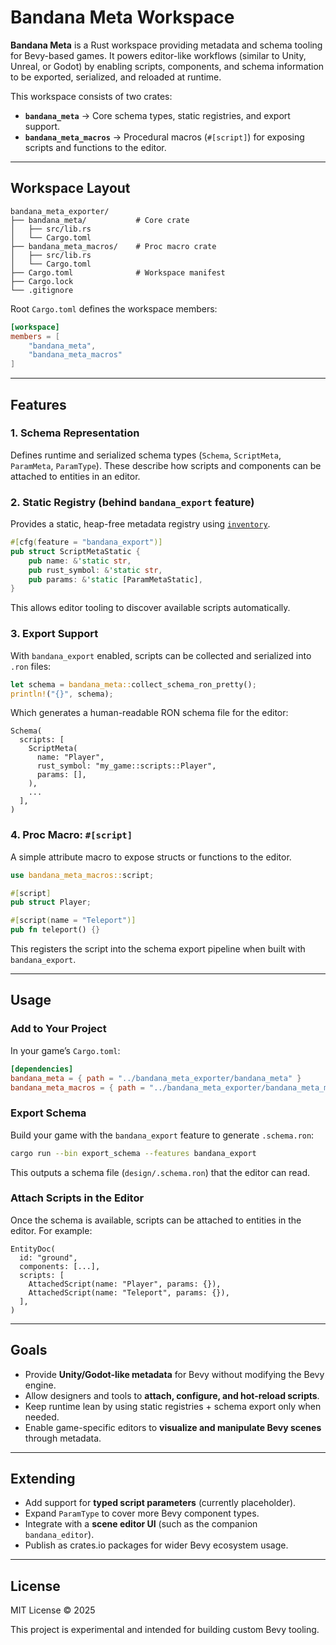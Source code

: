 # Bandana Meta Workspace

**Bandana Meta** is a Rust workspace providing metadata and schema tooling for Bevy-based games. It powers editor-like workflows (similar to Unity, Unreal, or Godot) by enabling scripts, components, and schema information to be exported, serialized, and reloaded at runtime.

This workspace consists of two crates:

* **`bandana_meta`** → Core schema types, static registries, and export support.
* **`bandana_meta_macros`** → Procedural macros (`#[script]`) for exposing scripts and functions to the editor.

---

## Workspace Layout

```
bandana_meta_exporter/
├── bandana_meta/           # Core crate
│   ├── src/lib.rs
│   └── Cargo.toml
├── bandana_meta_macros/    # Proc macro crate
│   ├── src/lib.rs
│   └── Cargo.toml
├── Cargo.toml              # Workspace manifest
├── Cargo.lock
└── .gitignore
```

Root `Cargo.toml` defines the workspace members:

```toml
[workspace]
members = [
    "bandana_meta",
    "bandana_meta_macros"
]
```

---

## Features

### 1. **Schema Representation**

Defines runtime and serialized schema types (`Schema`, `ScriptMeta`, `ParamMeta`, `ParamType`). These describe how scripts and components can be attached to entities in an editor.

### 2. **Static Registry** (behind `bandana_export` feature)

Provides a static, heap-free metadata registry using [`inventory`](https://docs.rs/inventory).

```rust
#[cfg(feature = "bandana_export")]
pub struct ScriptMetaStatic {
    pub name: &'static str,
    pub rust_symbol: &'static str,
    pub params: &'static [ParamMetaStatic],
}
```

This allows editor tooling to discover available scripts automatically.

### 3. **Export Support**

With `bandana_export` enabled, scripts can be collected and serialized into `.ron` files:

```rust
let schema = bandana_meta::collect_schema_ron_pretty();
println!("{}", schema);
```

Which generates a human-readable RON schema file for the editor:

```ron
Schema(
  scripts: [
    ScriptMeta(
      name: "Player",
      rust_symbol: "my_game::scripts::Player",
      params: [],
    ),
    ...
  ],
)
```

### 4. **Proc Macro: `#[script]`**

A simple attribute macro to expose structs or functions to the editor.

```rust
use bandana_meta_macros::script;

#[script]
pub struct Player;

#[script(name = "Teleport")]
pub fn teleport() {}
```

This registers the script into the schema export pipeline when built with `bandana_export`.

---

## Usage

### Add to Your Project

In your game’s `Cargo.toml`:

```toml
[dependencies]
bandana_meta = { path = "../bandana_meta_exporter/bandana_meta" }
bandana_meta_macros = { path = "../bandana_meta_exporter/bandana_meta_macros" }
```

### Export Schema

Build your game with the `bandana_export` feature to generate `.schema.ron`:

```bash
cargo run --bin export_schema --features bandana_export
```

This outputs a schema file (`design/.schema.ron`) that the editor can read.

### Attach Scripts in the Editor

Once the schema is available, scripts can be attached to entities in the editor. For example:

```ron
EntityDoc(
  id: "ground",
  components: [...],
  scripts: [
    AttachedScript(name: "Player", params: {}),
    AttachedScript(name: "Teleport", params: {}),
  ],
)
```

---

## Goals

* Provide **Unity/Godot-like metadata** for Bevy without modifying the Bevy engine.
* Allow designers and tools to **attach, configure, and hot-reload scripts**.
* Keep runtime lean by using static registries + schema export only when needed.
* Enable game-specific editors to **visualize and manipulate Bevy scenes** through metadata.

---

## Extending

* Add support for **typed script parameters** (currently placeholder).
* Expand `ParamType` to cover more Bevy component types.
* Integrate with a **scene editor UI** (such as the companion `bandana_editor`).
* Publish as crates.io packages for wider Bevy ecosystem usage.

---

## License

MIT License © 2025

This project is experimental and intended for building custom Bevy tooling.
